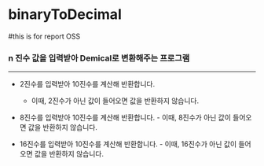 # binaryToDecimal

#this is for report OSS
### n 진수 값을 입력받아 Demical로 변환해주는 프로그램

------------------

* 2진수를 입력받아 10진수를 계산해 반환합니다. 
    - 이때, 2진수가 아닌 값이 들어오면 값을 반환하지 않습니다. 

* 8진수를 입력받아 10진수를 계산해 반환합니다. 
        - 이때, 8진수가 아닌 값이 들어오면 값을 반환하지 않습니다. 

* 16진수를 입력받아 10진수를 계산해 반환합니다. 
        - 이때, 16진수가 아닌 값이 들어오면 값을 반환하지 않습니다. 

